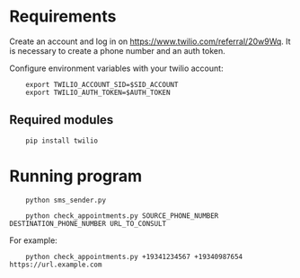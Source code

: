 
# Requirements

Create an account and log in on https://www.twilio.com/referral/20w9Wq. It is necessary to create a phone number and an auth token.

Configure environment variables with your twilio account:

```
    export TWILIO_ACCOUNT_SID=$SID_ACCOUNT
    export TWILIO_AUTH_TOKEN=$AUTH_TOKEN
```

## Required modules
```
    pip install twilio
```

# Running program
```
    python sms_sender.py
```

```
    python check_appointments.py SOURCE_PHONE_NUMBER DESTINATION_PHONE_NUMBER URL_TO_CONSULT
```

For example:
```
    python check_appointments.py +19341234567 +19340987654 https://url.example.com
```